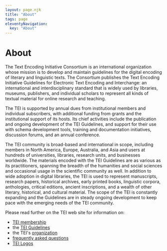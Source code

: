 ```yaml
---
layout: page.njk
title: "About"
tags: page
eleventyNavigation:
  key: "About"
---
```

# About
The Text Encoding Initiative Consortium is an international organization whose mission is to
develop and maintain guidelines for the digital encoding of literary and linguistic texts. The
Consortium publishes the Text Encoding Initiative Guidelines for Electronic Text Encoding and
Interchange: an international and interdisciplinary standard that is widely used by libraries,
museums, publishers, and individual scholars to represent all kinds of textual material for
online research and teaching.

The TEI is supported by annual dues from institutional members and individual subscribers,
with additional funding from grants and the institutional support of its hosts. Its chief
activities include the publication and ongoing development of the TEI Guidelines, and support
for their use with schema development tools, training and documentation initiatives, discussion
forums, and an annual conference.

The TEI community is broad-based and international in scope, including members in North
America, Europe, Australia, and Asia and users at hundreds of universities, libraries, research
units, and businesses worldwide. The materials encoded with the TEI Guidelines are as various as
its practitioners, spanning the breadth of the humanities and social sciences and occasional
usage in the scientific community as well. In addition to wide adoption in digital libraries,
the TEI is used to represent manuscripts, research papers, historical archives, early printed
books, linguistic corpora, anthologies, critical editions, ancient inscriptions, and a wealth of
other literary, historical, and cultural material. The scope of the TEI is constantly expanding
and the Guidelines are in steady ongoing development to keep pace with the emerging needs of the
TEI community.

Please read further on the TEI web site for information on:

* [TEI membership](http://members.tei-c.org/join/)
* the [TEI Guidelines](../Guidelines/)
* the TEI's [organization](https://tei-c.org/about/organization/)
* [frequently asked questions](frequently-asked-questions)
* [TEI Logos](logos)
